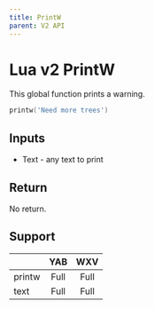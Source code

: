 ```yaml
---
title: PrintW
parent: V2 API
---
```

# Lua v2 PrintW
This global function prints a warning.

```lua
printw('Need more trees')
```

## Inputs
- Text - any text to print

## Return
No return.

## Support

|        | YAB  | WXV  |
| ------ | :--: | :--: |
| printw | Full | Full |
| text   | Full | Full |
